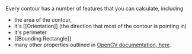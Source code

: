 Every contour has a number of features that you can calculate, including
- the area of the contour,
- it's [[Orientation]] (the direction that most of the contour is pointing in)
- it's perimeter
- [[Bounding Rectangle]]
- many other properties outlined in [OpenCV documentation, here](http://opencv-python-tutroals.readthedocs.io/en/latest/py_tutorials/py_imgproc/py_contours/py_contour_properties/py_contour_properties.html).